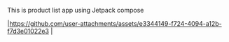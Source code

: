 This is product list app using Jetpack compose 


|https://github.com/user-attachments/assets/e3344149-f724-4094-a12b-f7d3e01022e3 |



